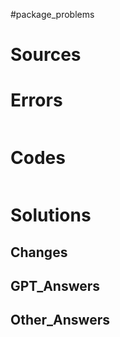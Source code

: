 #package_problems 

# Sources


# Errors
```bash

```

# Codes

```python

```

# Solutions


## Changes


## GPT_Answers


## Other_Answers